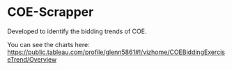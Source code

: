 # COE-Scrapper
Developed to identify the bidding trends of COE.

You can see the charts here:
https://public.tableau.com/profile/glenn5861#!/vizhome/COEBiddingExerciseTrend/Overview
